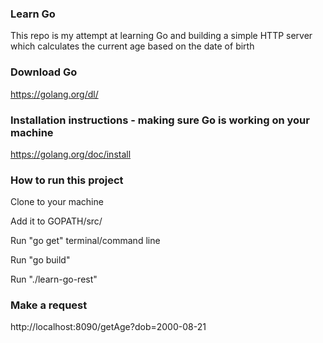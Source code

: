 ### Learn Go

This repo is my attempt at learning Go and building a simple HTTP server which calculates the current age based on the date of birth

### Download Go

https://golang.org/dl/

### Installation instructions - making sure Go is working on your machine

https://golang.org/doc/install

### How to run this project

Clone to your machine

Add it to GOPATH/src/<this project>

Run "go get" terminal/command line

Run "go build"

Run "./learn-go-rest"

### Make a request
http://localhost:8090/getAge?dob=2000-08-21

